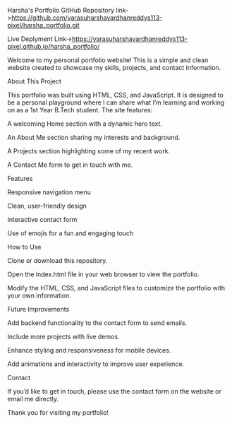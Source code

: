 Harsha's Portfolio
GitHub Repository link->https://github.com/yarasuharshavardhanreddys113-pixel/harsha_portfolio.git


Live Deplyment Link->https://yarasuharshavardhanreddys113-pixel.github.io/harsha_portfolio/


Welcome to my personal portfolio website! This is a simple and clean website created to showcase my skills, projects, and contact information.

About This Project

This portfolio was built using HTML, CSS, and JavaScript. It is designed to be a personal playground where I can share what I’m learning and working on as a 1st Year B.Tech student. The site features:

A welcoming Home section with a dynamic hero text.

An About Me section sharing my interests and background.

A Projects section highlighting some of my recent work.

A Contact Me form to get in touch with me.

Features

Responsive navigation menu

Clean, user-friendly design

Interactive contact form

Use of emojis for a fun and engaging touch

How to Use

Clone or download this repository.

Open the index.html file in your web browser to view the portfolio.

Modify the HTML, CSS, and JavaScript files to customize the portfolio with your own information.

Future Improvements

Add backend functionality to the contact form to send emails.

Include more projects with live demos.

Enhance styling and responsiveness for mobile devices.

Add animations and interactivity to improve user experience.

Contact

If you’d like to get in touch, please use the contact form on the website or email me directly.


Thank you for visiting my portfolio!

